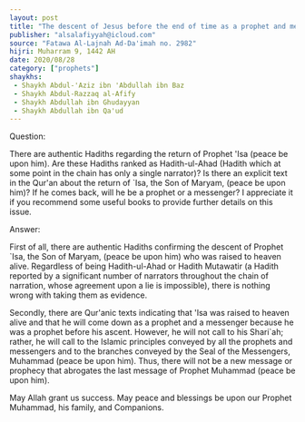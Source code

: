 ```yaml
---
layout: post
title: "The descent of Jesus before the end of time as a prophet and messenger is one of the major signs of the Hour"
publisher: "alsalafiyyah@icloud.com"
source: "Fatawa Al-Lajnah Ad-Da'imah no. 2982"
hijri: Muharram 9, 1442 AH
date: 2020/08/28
category: ["prophets"]
shaykhs: 
 - Shaykh Abdul-'Aziz ibn 'Abdullah ibn Baz
 - Shaykh Abdul-Razzaq al-Afify
 - Shaykh Abdullah ibn Ghudayyan
 - Shaykh Abdullah ibn Qa'ud
---
```


Question: 

There are authentic Hadiths regarding the return of Prophet 'Isa (peace be upon him). Are these Hadiths ranked as Hadith-ul-Ahad (Hadith which at some point in the chain has only a single narrator)? Is there an explicit text in the Qur'an about the return of `Isa, the Son of Maryam, (peace be upon him)? If he comes back, will he be a prophet or a messenger? I appreciate it if you recommend some useful books to provide further details on this issue.

Answer:

First of all, there are authentic Hadiths confirming the descent of Prophet `Isa, the Son of Maryam, (peace be upon him) who was raised to heaven alive. Regardless of being Hadith-ul-Ahad or Hadith Mutawatir (a Hadith reported by a significant number of narrators throughout the chain of narration, whose agreement upon a lie is impossible), there is nothing wrong with taking them as evidence.

Secondly, there are Qur'anic texts indicating that 'Isa was raised to heaven alive and that he will come down as a prophet and a messenger because he was a prophet before his ascent. However, he will not call to his Shari`ah; rather, he will call to the Islamic principles conveyed by all the prophets and messengers and to the branches conveyed by the Seal of the Messengers, Muhammad (peace be upon him). Thus, there will not be a new message or prophecy that abrogates the last message of Prophet Muhammad (peace be upon him).

May Allah grant us success. May peace and blessings be upon our Prophet Muhammad, his family, and Companions.
